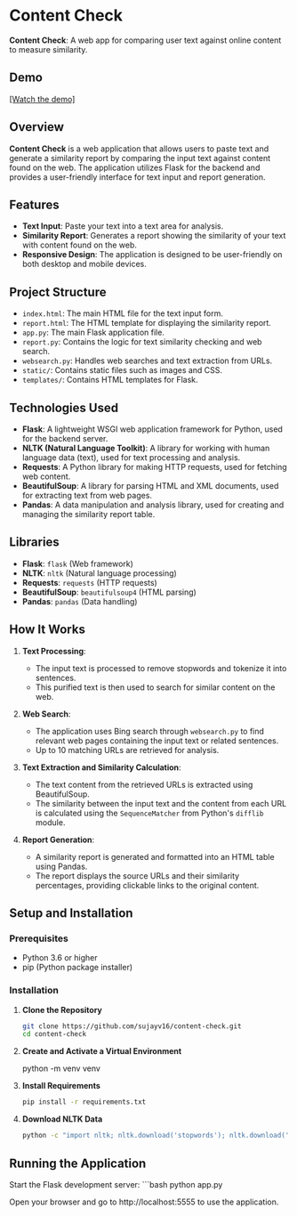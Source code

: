 # Content Check

**Content Check**: A web app for comparing user text against online content to measure similarity.

## Demo

[[Watch the demo]](https://drive.google.com/file/d/1mwT8Y6hl34EnB9v8ksdULaE4uLAKm4x2/view?usp=drive_link)

## Overview

**Content Check** is a web application that allows users to paste text and generate a similarity report by comparing the input text against content found on the web. The application utilizes Flask for the backend and provides a user-friendly interface for text input and report generation.

## Features

- **Text Input**: Paste your text into a text area for analysis.
- **Similarity Report**: Generates a report showing the similarity of your text with content found on the web.
- **Responsive Design**: The application is designed to be user-friendly on both desktop and mobile devices.

## Project Structure

- `index.html`: The main HTML file for the text input form.
- `report.html`: The HTML template for displaying the similarity report.
- `app.py`: The main Flask application file.
- `report.py`: Contains the logic for text similarity checking and web search.
- `websearch.py`: Handles web searches and text extraction from URLs.
- `static/`: Contains static files such as images and CSS.
- `templates/`: Contains HTML templates for Flask.



## Technologies Used

- **Flask**: A lightweight WSGI web application framework for Python, used for the backend server.
- **NLTK (Natural Language Toolkit)**: A library for working with human language data (text), used for text processing and analysis.
- **Requests**: A Python library for making HTTP requests, used for fetching web content.
- **BeautifulSoup**: A library for parsing HTML and XML documents, used for extracting text from web pages.
- **Pandas**: A data manipulation and analysis library, used for creating and managing the similarity report table.

## Libraries

- **Flask**: `flask` (Web framework)
- **NLTK**: `nltk` (Natural language processing)
- **Requests**: `requests` (HTTP requests)
- **BeautifulSoup**: `beautifulsoup4` (HTML parsing)
- **Pandas**: `pandas` (Data handling)

## How It Works

1. **Text Processing**:
   - The input text is processed to remove stopwords and tokenize it into sentences.
   - This purified text is then used to search for similar content on the web.

2. **Web Search**:
   - The application uses Bing search through `websearch.py` to find relevant web pages containing the input text or related sentences.
   - Up to 10 matching URLs are retrieved for analysis.

3. **Text Extraction and Similarity Calculation**:
   - The text content from the retrieved URLs is extracted using BeautifulSoup.
   - The similarity between the input text and the content from each URL is calculated using the `SequenceMatcher` from Python's `difflib` module.

4. **Report Generation**:
   - A similarity report is generated and formatted into an HTML table using Pandas.
   - The report displays the source URLs and their similarity percentages, providing clickable links to the original content.

## Setup and Installation

### Prerequisites

- Python 3.6 or higher
- pip (Python package installer)

### Installation

1. **Clone the Repository**

   ```bash
   git clone https://github.com/sujayv16/content-check.git
   cd content-check

2. **Create and Activate a Virtual Environment**

   python -m venv venv

    

3. **Install Requirements**
    ```bash
   pip install -r requirements.txt

4. **Download NLTK Data**
    ```bash
   python -c "import nltk; nltk.download('stopwords'); nltk.download('punkt')"

## Running the Application

   Start the Flask development server:
    ```bash
   python app.py

Open your browser and go to http://localhost:5555 to use the application.
